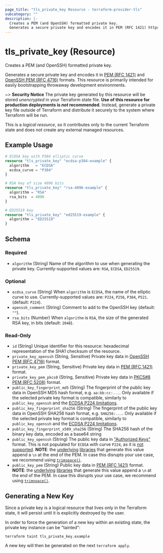 ```yaml
---
page_title: "tls_private_key Resource - terraform-provider-tls"
subcategory: ""
description: |-
  Creates a PEM (and OpenSSH) formatted private key.
  Generates a secure private key and encodes it in PEM (RFC 1421) https://datatracker.ietf.org/doc/html/rfc1421 and OpenSSH PEM (RFC 4716) https://datatracker.ietf.org/doc/html/rfc4716 formats. This resource is primarily intended for easily bootstrapping throwaway development environments.
---
```


# tls_private_key (Resource)

Creates a PEM (and OpenSSH) formatted private key.

Generates a secure private key and encodes it in [PEM (RFC 1421)](https://datatracker.ietf.org/doc/html/rfc1421) and [OpenSSH PEM (RFC 4716)](https://datatracker.ietf.org/doc/html/rfc4716) formats. This resource is primarily intended for easily bootstrapping throwaway development environments.

~> **Security Notice** The private key generated by this resource will
be stored *unencrypted* in your Terraform state file. **Use of this resource
for production deployments is *not* recommended**. Instead, generate
a private key file outside of Terraform and distribute it securely
to the system where Terraform will be run.

This is a *logical resource*, so it contributes only to the current Terraform
state and does not create any external managed resources.


## Example Usage

```terraform
# ECDSA key with P384 elliptic curve
resource "tls_private_key" "ecdsa-p384-example" {
  algorithm   = "ECDSA"
  ecdsa_curve = "P384"
}

# RSA key of size 4096 bits
resource "tls_private_key" "rsa-4096-example" {
  algorithm = "RSA"
  rsa_bits  = 4096
}

# ED25519 key
resource "tls_private_key" "ed25519-example" {
  algorithm = "ED25519"
}
```

<!-- schema generated by tfplugindocs -->
## Schema

### Required

- `algorithm` (String) Name of the algorithm to use when generating the private key. Currently-supported values are: `RSA`, `ECDSA`, `ED25519`.

### Optional

- `ecdsa_curve` (String) When `algorithm` is `ECDSA`, the name of the elliptic curve to use. Currently-supported values are: `P224`, `P256`, `P384`, `P521`. (default: `P224`).
- `openssh_comment` (String) Comment to add to the OpenSSH key (default: `""`).
- `rsa_bits` (Number) When `algorithm` is `RSA`, the size of the generated RSA key, in bits (default: `2048`).

### Read-Only

- `id` (String) Unique identifier for this resource: hexadecimal representation of the SHA1 checksum of the resource.
- `private_key_openssh` (String, Sensitive) Private key data in [OpenSSH PEM (RFC 4716)](https://datatracker.ietf.org/doc/html/rfc4716) format.
- `private_key_pem` (String, Sensitive) Private key data in [PEM (RFC 1421)](https://datatracker.ietf.org/doc/html/rfc1421) format.
- `private_key_pem_pkcs8` (String, Sensitive) Private key data in [PKCS#8 PEM (RFC 5208)](https://datatracker.ietf.org/doc/html/rfc5208) format.
- `public_key_fingerprint_md5` (String) The fingerprint of the public key data in OpenSSH MD5 hash format, e.g. `aa:bb:cc:...`. Only available if the selected private key format is compatible, similarly to `public_key_openssh` and the [ECDSA P224 limitations](../../docs#limitations).
- `public_key_fingerprint_sha256` (String) The fingerprint of the public key data in OpenSSH SHA256 hash format, e.g. `SHA256:...`. Only available if the selected private key format is compatible, similarly to `public_key_openssh` and the [ECDSA P224 limitations](../../docs#limitations).
- `public_key_fingerprint_x509_sha256` (String) The SHA256 hash of the binary key data, encoded as a base64 string
- `public_key_openssh` (String) The public key data in ["Authorized Keys"](https://www.ssh.com/academy/ssh/authorized_keys/openssh#format-of-the-authorized-keys-file) format. This is not populated for `ECDSA` with curve `P224`, as it is [not supported](../../docs#limitations). **NOTE**: the [underlying](https://pkg.go.dev/encoding/pem#Encode) [libraries](https://pkg.go.dev/golang.org/x/crypto/ssh#MarshalAuthorizedKey) that generate this value append a `\n` at the end of the PEM. In case this disrupts your use case, we recommend using [`trimspace()`](https://www.terraform.io/language/functions/trimspace).
- `public_key_pem` (String) Public key data in [PEM (RFC 1421)](https://datatracker.ietf.org/doc/html/rfc1421) format. **NOTE**: the [underlying](https://pkg.go.dev/encoding/pem#Encode) [libraries](https://pkg.go.dev/golang.org/x/crypto/ssh#MarshalAuthorizedKey) that generate this value append a `\n` at the end of the PEM. In case this disrupts your use case, we recommend using [`trimspace()`](https://www.terraform.io/language/functions/trimspace).

## Generating a New Key

Since a private key is a logical resource that lives only in the Terraform state,
it will persist until it is explicitly destroyed by the user.

In order to force the generation of a new key within an existing state, the
private key instance can be "tainted":

```
terraform taint tls_private_key.example
```

A new key will then be generated on the next ``terraform apply``.
